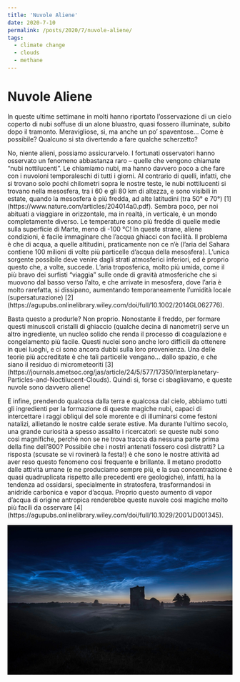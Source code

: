 ```yaml
---
title: 'Nuvole Aliene'
date: 2020-7-10
permalink: /posts/2020/7/nuvole-aliene/
tags:
  - climate change
  - clouds
  - methane
---
```


Nuvole Aliene
======
<p>In queste ultime settimane in molti hanno riportato l&rsquo;osservazione di un cielo coperto di nubi soffuse di un alone bluastro, quasi fossero illuminate, subito dopo il tramonto. Meravigliose, s&igrave;, ma anche un po&rsquo; spaventose&hellip; Come &egrave; possibile? Qualcuno si sta divertendo a fare qualche scherzetto?&nbsp;</p>
<p>No, niente alieni, possiamo assicurarvelo. I fortunati osservatori hanno osservato un fenomeno abbastanza raro &ndash; quelle che vengono chiamate &ldquo;nubi nottilucenti&rdquo;. Le chiamiamo nubi, ma hanno davvero poco a che fare con i nuvoloni temporaleschi di tutti i giorni. Al contrario di quelli, infatti, che si trovano solo pochi chilometri sopra le nostre teste, le nubi nottilucenti si trovano nella mesosfera, tra i 60 e gli 80 km di altezza, e sono visibili in estate, quando la mesosfera &egrave; pi&ugrave; fredda, ad alte latitudini (tra 50&deg; e 70&deg;) [1](https://www.nature.com/articles/204014a0.pdf). Sembra poco, per noi abituati a viaggiare in orizzontale, ma in realt&agrave;, in verticale, &egrave; un mondo completamente diverso. Le temperature sono pi&ugrave; fredde di quelle medie sulla superficie di Marte, meno di -100 &deg;C! In queste strane, aliene condizioni, &egrave; facile immaginare che l&rsquo;acqua ghiacci con facilit&agrave;. Il problema &egrave; che di acqua, a quelle altitudini, praticamente non ce n&rsquo;&egrave; (l&rsquo;aria del Sahara contiene 100 milioni di volte pi&ugrave; particelle d&rsquo;acqua della mesosfera). L&rsquo;unica sorgente possibile deve venire dagli strati atmosferici inferiori, ed &egrave; proprio questo che, a volte, succede. L&rsquo;aria troposferica, molto pi&ugrave; umida, come il pi&ugrave; bravo dei surfisti &ldquo;viaggia&rdquo; sulle onde di gravit&agrave; atmosferiche che si muovono dal basso verso l&rsquo;alto, e che arrivate in mesosfera, dove l&rsquo;aria &egrave; molto rarefatta, si dissipano, aumentando temporaneamente l&rsquo;umidit&agrave; locale (supersaturazione) [2](https://agupubs.onlinelibrary.wiley.com/doi/full/10.1002/2014GL062776).&nbsp;</p>
<p>Basta questo a produrle? Non proprio. Nonostante il freddo, per formare questi minuscoli cristalli di ghiaccio (qualche decina di nanometri) serve un altro ingrediente, un nucleo solido che renda il processo di coagulazione e congelamento pi&ugrave; facile. Questi nuclei sono anche loro difficili da ottenere in quei luoghi, e ci sono ancora dubbi sulla loro provenienza. Una delle teorie pi&ugrave; accreditate &egrave; che tali particelle vengano&hellip; dallo spazio, e che siano il residuo di micrometeoriti [3](https://journals.ametsoc.org/jas/article/24/5/577/17350/Interplanetary-Particles-and-Noctilucent-Clouds). Quindi s&igrave;, forse ci sbagliavamo, e queste nuvole sono davvero aliene!&nbsp;</p>
<p>E infine, prendendo qualcosa dalla terra e qualcosa dal cielo, abbiamo tutti gli ingredienti per la formazione di queste magiche nubi, capaci di intercettare i raggi obliqui del sole morente e di illuminarsi come festoni natalizi, allietando le nostre calde serate estive. Ma durante l&rsquo;ultimo secolo, una grande curiosit&agrave; a spesso assalito i ricercatori: se queste nubi sono cos&igrave; magnifiche, perch&eacute; non se ne trova traccia da nessuna parte prima della fine dell&rsquo;800? Possibile che i nostri antenati fossero cos&igrave; distratti? La risposta (scusate se vi roviner&agrave; la festa!) &egrave; che sono le nostre attivit&agrave; ad aver reso questo fenomeno cos&igrave; frequente e brillante. Il metano prodotto dalle attivit&agrave; umane (e ne produciamo sempre pi&ugrave;, e la sua concentrazione &egrave; quasi quadruplicata rispetto alle precedenti ere geologiche), infatti, ha la tendenza ad ossidarsi, specialmente in stratosfera, trasformandosi in anidride carbonica e vapor d&rsquo;acqua. Proprio questo aumento di vapor d&rsquo;acqua di origine antropica renderebbe queste nuvole cos&igrave; magiche molto pi&ugrave; facili da osservare [4](https://agupubs.onlinelibrary.wiley.com/doi/full/10.1029/2001JD001345).</p>

<img src='/images/noctilucent.jpg'>
